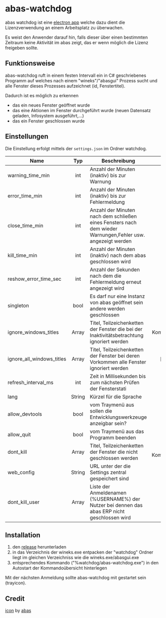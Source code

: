 # abas-watchdog

abas watchdog ist eine [electron app](https://electron.atom.io/) welche
dazu dient die Lizenzverwendung an einem Arbeitsplatz zu überwachen.

Es weist den Anwender darauf hin, falls dieser über einen bestimmten Zeitraum keine Aktivität im abas zeigt,
das er wenn möglich die Lizenz freigeben sollte.

## Funktionsweise

abas-watchdog ruft in einem festen Intervall ein in C# geschriebenes Programm auf
welches nach einem "wineks"/"abasgui" Prozess sucht und alle Fenster dieses Prozesses
aufzeichnet (id, Fenstertitel).

Dadurch ist es möglich zu erkennen

-   das ein neues Fenster geöffnet wurde
-   das eine Aktionen im Fenster durchgeführt wurde (neuen Datensatz geladen, Infosystem ausgeführt,...)
-   das ein Fenster geschlossen wurde

## Einstellungen

Die Einstellung erfolgt mittels der `settings.json` im Ordner watchdog.

| Name                      |   Typ  | Beschreibung                                                                                                | Standardwert                |
| ------------------------- | :----: | ----------------------------------------------------------------------------------------------------------- | :----------------------------------------: |
| warning_time_min          |   int  | Anzahl der Minuten (inaktiv) bis zur Warnung                                                                | 10 |
| error_time_min            |   int  | Anzahl der Minuten (inaktiv) bis zur Fehlermeldung                                                          | 15 |
| close_time_min            |   int  | Anzahl der Minuten nach dem schließen eines Fensters nach dem wieder Warnungen,Fehler usw. angezeigt werden | 1 |
| kill_time_min             |   int  | Anzahl der Minuten (inaktiv) nach dem abas geschlossen wird                                                 | 0 |
| reshow_error_time_sec     |   int  | Anzahl der Sekunden nach dem die Fehlermeldung erneut angezeigt wird                                        | 10 |
| singleton                 |  bool  | Es darf nur eine Instanz von abas geöffnet sein andere werden geschlossen                                   | false |
| ignore_windows_titles     |  Array | Titel, Teilzeichenketten der Fenster die bei der Inaktivitätsbetrachtung ignoriert werden                   | ["abas ERP Kommandoübersicht", "abas ERP"] |
| ignore_all_windows_titles |  Array | Titel, Teilzeichenketten der Fenster bei deren Vorkommen alle Fenster ignoriert werden                      | ["bitte warten"] |
| refresh_interval_ms       |   int  | Zeit in Millisekunden bis zum nächsten Prüfen der Fensterstati                                              | 500 |
| lang                      | String | Kürzel für die Sprache                                                                                      | "de" |
| allow_devtools            |  bool  | vom Traymenü aus sollen die Entwicklungswerkzeuge anzeigbar sein?                                           | true |
| allow_quit                |  bool  | vom Traymenü aus das Programm beenden                                                                       | true |
| dont_kill                 |  Array | Titel, Teilzeichenketten der Fenster die nicht geschlossen werden                                           | ["abas ERP Kommandoübersicht"] |
| web_config                | String | URL unter der die Settings zentral gespeichert sind                                                         | "" |
| dont_kill_user            |  Array | Liste der Anmeldenamen (%USERNAME%) der Nutzer bei dennen das abas ERP nicht geschlossen wird               | [] |

## Installation

1.  den [release](https://github.com/mrothenbuecher/abas-watchdog/releases) herunterladen
2.  in das Verzeichnis der wineks.exe entpacken der "watchdog" Ordner liegt im gleichen Verzeichniss wie die wineks.exe/abasgui.exe
3.  entsprechendes Kommando ("%watchdog/abas-watchdog.exe") in den Autostart der Kommandoübersicht hinterlegen

Mit der nächsten Anmeldung sollte abas-watchdog mit gestartet sein (trayicon).

## Credit

[icon](https://github.com/mrothenbuecher/abas-watchdog/blob/master/images/abas.png) by [abas](http://abas-erp.com/)

